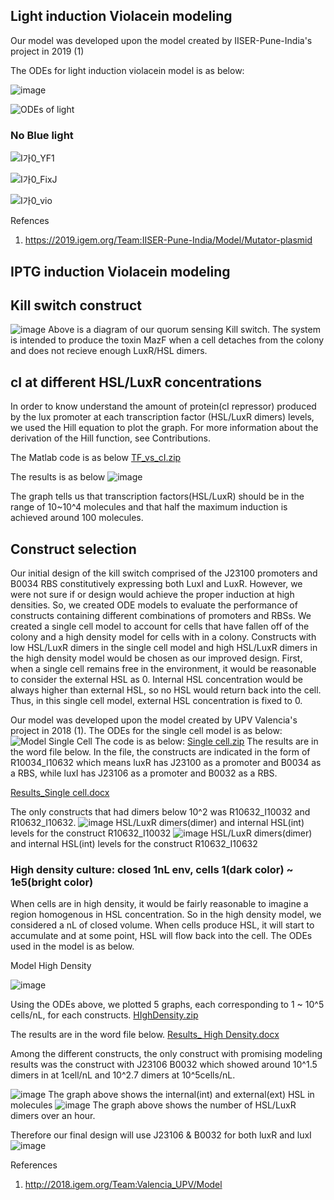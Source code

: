## Light induction Violacein modeling
Our model was developed upon the model created by IISER-Pune-India's project in 2019 (1)

The ODEs for light induction violacein model is as below:


![image](https://user-images.githubusercontent.com/87221166/138308942-ee8b267e-b57c-403f-ace9-adb11dd7c226.png)

![ODEs of light](https://user-images.githubusercontent.com/87221166/138295088-8f279b11-c678-4839-b11c-b3ed884818d7.png)

### No Blue light

![I가0_YF1](https://user-images.githubusercontent.com/87221166/138298490-0c634bfc-217f-4818-83a6-0bbe3612afe1.png)

![I가0_FixJ](https://user-images.githubusercontent.com/87221166/138298547-1b7ed1e7-7b4d-4f12-9a5a-172f17b30b24.png)

![I가0_vio](https://user-images.githubusercontent.com/87221166/138298606-84f3119c-fdc2-41c8-8eb2-f594f7962968.png)


Refences
1. https://2019.igem.org/Team:IISER-Pune-India/Model/Mutator-plasmid

## IPTG induction Violacein modeling






## Kill switch construct
![image](https://user-images.githubusercontent.com/87188354/137716967-9e626c2c-8519-4f5e-9fc7-e5e306688dd5.png)
Above is a diagram of our quorum sensing Kill switch. The system is intended to produce the toxin MazF when a cell detaches from the colony and does not recieve enough LuxR/HSL dimers. 

## cI at different HSL/LuxR concentrations

In order to know understand the amount of protein(cI repressor) produced by the lux promoter at each transcription factor (HSL/LuxR dimers) levels, we used the Hill equation to plot the graph. For more information about the derivation of the Hill function, see Contributions. 

The Matlab code is as below 
[TF_vs_cI.zip](https://github.com/KUAS-Korea/KUAS-2021-igem/files/7364177/TF_vs_cI.zip)

The results is as below
![image](https://user-images.githubusercontent.com/87188354/134773893-b7194059-6af8-4751-ba8a-9c0f2fc21aeb.png)

The graph tells us that transcription factors(HSL/LuxR) should be in the range of 10~10^4 molecules and that half the maximum induction is achieved around 100 molecules. 

## Construct selection
Our initial design of the kill switch comprised of the J23100 promoters and B0034 RBS constitutively expressing both LuxI and LuxR. However, we were not sure if or design would achieve the proper induction at high densities. So, we created ODE models to evaluate the performance of constructs containing different combinations of promoters and RBSs. We created a single cell model to account for cells that have fallen off of the colony and a high density model for cells with in a colony. Constructs with low HSL/LuxR dimers in the single cell model and high HSL/LuxR dimers in the high density model would be chosen as our improved design.
First, when a single cell remains free in the environment, it would be reasonable to consider the external HSL as 0. Internal HSL concentration would be always higher than external HSL, so no HSL would return back into the cell. Thus, in this single cell model, external HSL concentration is fixed to 0. 

Our model was developed upon the model created by UPV Valencia's project in 2018 (1).
The ODEs for the single cell model is as below:
![Model Single Cell](https://user-images.githubusercontent.com/87221166/137178223-a3d765e0-58d2-4e31-88ba-e6ceb87d8b5a.png)
The code is as below:
[Single cell.zip](https://github.com/KUAS-Korea/KUAS-2021-igem/files/7350394/Single.cell.zip)
The results are in the word file below. In the file, the constructs are indicated in the form of R10034_I10632 which means luxR has J23100 as a promoter and B0034 as a RBS, while luxI has J23106 as a promoter and B0032 as a RBS. 

[Results_Single cell.docx](https://github.com/KUAS-Korea/KUAS-2021-igem/files/7363930/Results_Single.cell.docx)

The only constructs that had dimers below 10^2 was R10632_I10032 and R10632_I10632. 
![image](https://user-images.githubusercontent.com/87188354/137714734-7c294f5a-4d30-4603-b95a-e6322bd6dee6.png)
HSL/LuxR dimers(dimer) and internal HSL(int) levels for the construct R10632_I10032
![image](https://user-images.githubusercontent.com/87188354/137714747-3653e22b-664e-4506-903c-7b8b2dd7e9dd.png)
HSL/LuxR dimers(dimer) and internal HSL(int) levels for the construct R10632_I10632

### High density culture: closed 1nL env, cells 1(dark color) ~ 1e5(bright color) 

When cells are in high density, it would be fairly reasonable to imagine a region homogenous in HSL concentration. So in the high density model, we considered a nL of closed volume. When cells produce HSL, it will start to accumulate and at some point, HSL will flow back into the cell. The ODEs used in the model is as below. 

Model High Density

![image](https://user-images.githubusercontent.com/87221166/137867635-cec91503-6caa-4b0a-8a0f-9d9e480730fd.png)


Using the ODEs above, we plotted 5 graphs, each corresponding to 1 ~ 10^5 cells/nL, for each constructs. 
[HIghDensity.zip](https://github.com/KUAS-Korea/KUAS-2021-igem/files/7363816/HIghDensity.zip)

The results are in the word file below. 
[Results_ High Density.docx](https://github.com/KUAS-Korea/KUAS-2021-igem/files/7363951/Results_.High.Density.docx)

Among the different constructs, the only construct with promising modeling results was the construct with J23106 B0032 which showed around 10^1.5 dimers in at 1cell/nL and 10^2.7 dimers at 10^5cells/nL.

![image](https://user-images.githubusercontent.com/87188354/137712108-7675f544-5c59-49ba-bd36-64320905e597.png)
The graph above shows the internal(int) and external(ext) HSL in molecules
![image](https://user-images.githubusercontent.com/87188354/137711927-4eaa58a1-a28f-4216-9543-e7875d67a774.png)
The graph above shows the number of HSL/LuxR dimers over an hour.

Therefore our final design will use J23106 & B0032 for both luxR and luxI
![image](https://user-images.githubusercontent.com/87188354/137717150-3a532a67-31b9-4fb7-9d45-99388d7c6817.png)


References

1. http://2018.igem.org/Team:Valencia_UPV/Model
